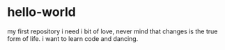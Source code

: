 # hello-world
my first repository
i need i bit of love, never mind that changes is the true form of life.
i want to learn code and dancing.
